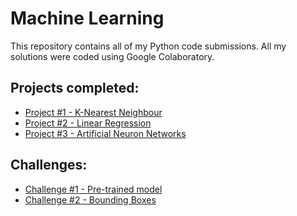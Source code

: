 # Machine Learning

This repository contains all of my Python code submissions.
All my solutions were coded using Google Colaboratory.

## Projects completed:
* [Project #1 - K-Nearest Neighbour](https://github.com/teeseira/machine-learning-mooc/blob/main/K_Nearest_Neighbour.ipynb)
* [Project #2 - Linear Regression](https://github.com/teeseira/machine-learning-mooc/blob/main/Linear_Regression.ipynb)
* [Project #3 - Artificial Neuron Networks](https://github.com/teeseira/machine-learning-mooc/blob/main/Artificial_Neuron_Networks.ipynb)

## Challenges:
* [Challenge #1 - Pre-trained model](https://github.com/teeseira/machine-learning-mooc/blob/main/ML_Pretrained_Model.ipynb)
* [Challenge #2 - Bounding Boxes](https://github.com/teeseira/machine-learning-mooc/blob/main/ML_Bounding_Boxes.ipynb)


